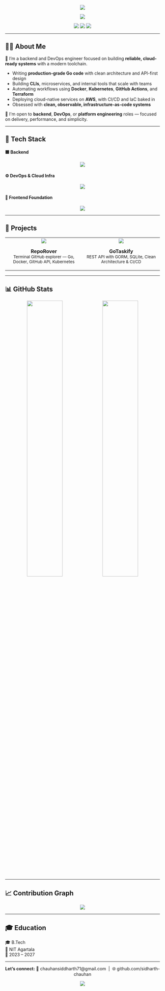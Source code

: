 <!-- 🌟 Hero Banner -->
<p align="center">
  <img src="https://capsule-render.vercel.app/api?type=waving&color=0abde3&height=200&section=header&text=Sidharth%20Chauhan&fontSize=40&fontColor=ffffff&desc=Backend%20Engineer%20%7C%20DevOps%20%7C%20Cloud-Native%20Developer&descSize=16&descAlign=50&descAlignY=70" />
</p>

<!-- ⌨️ Typing Subtitle -->
<p align="center">
  <img src="https://readme-typing-svg.demolab.com?font=JetBrains+Mono&size=20&pause=1000&color=00BFFF&center=true&vCenter=true&width=800&lines=Go+Lang+Backend+Developer+%7C+DevOps+Automation;Infrastructure+as+Code+%7C+Container+First+%7C+CI%2FCD+Native;Delivering+Clean%2C+Scalable%2C+Cloud-Ready+Solutions" />
</p>

<!-- 📬 Contact -->
<p align="center">
  <a href="mailto:chauhansiddharth71@gmail.com"><img src="https://img.shields.io/badge/Email-chauhansiddharth71%40gmail.com-D14836?style=for-the-badge&logo=gmail" /></a>
  <a href="https://github.com/sidharth-chauhan"><img src="https://img.shields.io/badge/GitHub-sidharth--chauhan-black?style=for-the-badge&logo=github" /></a>
  <img src="https://komarev.com/ghpvc/?username=sidharth-chauhan&style=for-the-badge&color=0abde3&label=Views" />
</p>

---

## 👨‍💻 About Me

🧩 I’m a backend and DevOps engineer focused on building **reliable, cloud-ready systems** with a modern toolchain.

- Writing **production-grade Go code** with clean architecture and API-first design  
- Building **CLIs**, microservices, and internal tools that scale with teams  
- Automating workflows using **Docker**, **Kubernetes**, **GitHub Actions**, and **Terraform**  
- Deploying cloud-native services on **AWS**, with CI/CD and IaC baked in  
- Obsessed with **clean, observable, infrastructure-as-code systems**

📌 I'm open to **backend**, **DevOps**, or **platform engineering** roles — focused on delivery, performance, and simplicity.

---

## 🧠 Tech Stack

#### 🟦 Backend
<p align="center">
  <img src="https://skillicons.dev/icons?i=go,python,sqlite,postgresql,redis&perline=7" />
</p>

#### ⚙️ DevOps & Cloud Infra
<p align="center">
  <img src="https://skillicons.dev/icons?i=docker,kubernetes,githubactions,terraform,aws,linux,git,bash&perline=8" />
</p>

#### 🔵 Frontend Foundation
<p align="center">
  <img src="https://skillicons.dev/icons?i=html,css,javascript&perline=6" />
</p>

---

## 🚀 Projects

<table>
  <tr>
    <td align="center" width="50%">
      <a href="https://github.com/sidharth-chauhan/RepoRover">
        <img src="https://github-readme-stats.vercel.app/api/pin/?username=sidharth-chauhan&repo=RepoRover&theme=tokyonight&border_color=0abde3" />
      </a>
      <p><b>RepoRover</b><br><sub>Terminal GitHub explorer — Go, Docker, GitHub API, Kubernetes</sub></p>
    </td>
    <td align="center" width="50%">
      <a href="https://github.com/sidharth-chauhan/GoTaskify">
        <img src="https://github-readme-stats.vercel.app/api/pin/?username=sidharth-chauhan&repo=GoTaskify&theme=tokyonight&border_color=0abde3" />
      </a>
      <p><b>GoTaskify</b><br><sub>REST API with GORM, SQLite, Clean Architecture & CI/CD</sub></p>
    </td>
  </tr>
</table>

---

## 📊 GitHub Stats

<p align="center">
  <img src="https://github-readme-stats.vercel.app/api?username=sidharth-chauhan&show_icons=true&theme=radical&hide_border=true&count_private=true" width="48%" />
  <img src="https://github-readme-streak-stats.herokuapp.com?user=sidharth-chauhan&theme=radical&hide_border=true" width="48%" />
</p>

---

## 📈 Contribution Graph

<p align="center">
  <img src="https://github-readme-activity-graph.vercel.app/graph?username=sidharth-chauhan&theme=react-dark&hide_border=true&area=true" />
</p>

---

## 🎓 Education

🎓 B.Tech  
🏫 NIT Agartala  
📅 2023 – 2027

---

<p align="center">
  <b>Let’s connect:</b> 📧 chauhansiddharth71@gmail.com &nbsp;|&nbsp; 🌐 github.com/sidharth-chauhan
</p>

<p align="center">
  <img src="https://capsule-render.vercel.app/api?type=waving&color=0abde3&height=100&section=footer"/>
</p>
